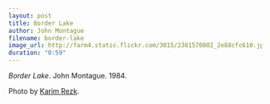 ```yaml
---
layout: post
title: Border Lake
author: John Montague
filename: border-lake
image_url: http://farm4.static.flickr.com/3015/2301570002_2e88cfc610.jpg
duration: "0:59"
---
```


_Border Lake_.  John Montague.  1984.

Photo by [Karim Rezk](http://www.flickr.com/photos/krezk/2301570002/).
